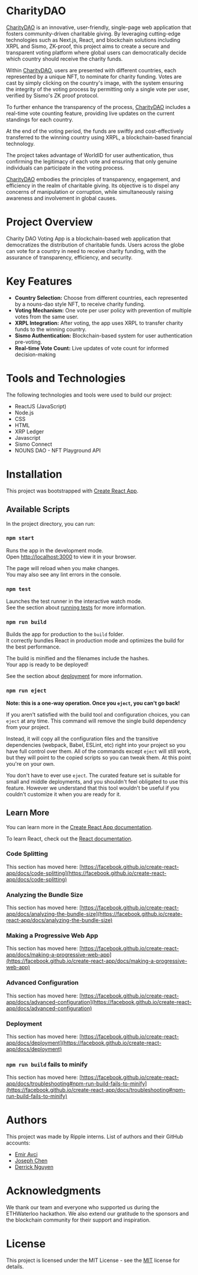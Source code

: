 # CharityDAO

[CharityDAO](https://github.com/selcukemiravci/CharityDAO) is an innovative, user-friendly, single-page web application that fosters community-driven charitable giving. By leveraging cutting-edge technologies such as Next.js, React, and blockchain solutions including XRPL and Sismo, ZK-proof, this project aims to create a secure and transparent voting platform where global users can democratically decide which country should receive the charity funds.

Within [CharityDAO](https://github.com/selcukemiravci/CharityDAO), users are presented with different countries, each represented by a unique NFT, to nominate for charity funding. Votes are cast by simply clicking on the country's image, with the system ensuring the integrity of the voting process by permitting only a single vote per user, verified by Sismo's ZK proof protocol.

To further enhance the transparency of the process, [CharityDAO](https://github.com/selcukemiravci/CharityDAO) includes a real-time vote counting feature, providing live updates on the current standings for each country.

At the end of the voting period, the funds are swiftly and cost-effectively transferred to the winning country using XRPL, a blockchain-based financial technology.

The project takes advantage of WorldID for user authentication, thus confirming the legitimacy of each vote and ensuring that only genuine individuals can participate in the voting process.

[CharityDAO](https://github.com/selcukemiravci/CharityDAO) embodies the principles of transparency, engagement, and efficiency in the realm of charitable giving. Its objective is to dispel any concerns of manipulation or corruption, while simultaneously raising awareness and involvement in global causes.


# Project Overview
Charity DAO Voting App is a blockchain-based web application that democratizes the distribution of charitable funds. Users across the globe can vote for a country in need to receive charity funding, with the assurance of transparency, efficiency, and security.

# Key Features
- **Country Selection:** Choose from different countries, each represented by a nouns-dao style NFT, to receive charity funding.
- **Voting Mechanism:** One vote per user policy with prevention of multiple votes from the same user.
- **XRPL Integration:** After voting, the app uses XRPL to transfer charity funds to the winning country.
- **Sismo Authentication:** Blockchain-based system for user authentication pre-voting.
- **Real-time Vote Count:** Live updates of vote count for informed decision-making

# Tools and Technologies
The following technologies and tools were used to build our project:
- ReactJS (JavaScript)
- Node.js
- CSS
- HTML
- XRP Ledger
- Javascript
- Sismo Connect
- NOUNS DAO - NFT Playground API

# Installation

This project was bootstrapped with [Create React App](https://github.com/facebook/create-react-app).

## Available Scripts

In the project directory, you can run:

### `npm start`

Runs the app in the development mode.\
Open [http://localhost:3000](http://localhost:3000) to view it in your browser.

The page will reload when you make changes.\
You may also see any lint errors in the console.

### `npm test`

Launches the test runner in the interactive watch mode.\
See the section about [running tests](https://facebook.github.io/create-react-app/docs/running-tests) for more information.

### `npm run build`

Builds the app for production to the `build` folder.\
It correctly bundles React in production mode and optimizes the build for the best performance.

The build is minified and the filenames include the hashes.\
Your app is ready to be deployed!

See the section about [deployment](https://facebook.github.io/create-react-app/docs/deployment) for more information.

### `npm run eject`

**Note: this is a one-way operation. Once you `eject`, you can't go back!**

If you aren't satisfied with the build tool and configuration choices, you can `eject` at any time. This command will remove the single build dependency from your project.

Instead, it will copy all the configuration files and the transitive dependencies (webpack, Babel, ESLint, etc) right into your project so you have full control over them. All of the commands except `eject` will still work, but they will point to the copied scripts so you can tweak them. At this point you're on your own.

You don't have to ever use `eject`. The curated feature set is suitable for small and middle deployments, and you shouldn't feel obligated to use this feature. However we understand that this tool wouldn't be useful if you couldn't customize it when you are ready for it.

## Learn More

You can learn more in the [Create React App documentation](https://facebook.github.io/create-react-app/docs/getting-started).

To learn React, check out the [React documentation](https://reactjs.org/).

### Code Splitting

This section has moved here: [https://facebook.github.io/create-react-app/docs/code-splitting](https://facebook.github.io/create-react-app/docs/code-splitting)

### Analyzing the Bundle Size

This section has moved here: [https://facebook.github.io/create-react-app/docs/analyzing-the-bundle-size](https://facebook.github.io/create-react-app/docs/analyzing-the-bundle-size)

### Making a Progressive Web App

This section has moved here: [https://facebook.github.io/create-react-app/docs/making-a-progressive-web-app](https://facebook.github.io/create-react-app/docs/making-a-progressive-web-app)

### Advanced Configuration

This section has moved here: [https://facebook.github.io/create-react-app/docs/advanced-configuration](https://facebook.github.io/create-react-app/docs/advanced-configuration)

### Deployment

This section has moved here: [https://facebook.github.io/create-react-app/docs/deployment](https://facebook.github.io/create-react-app/docs/deployment)

### `npm run build` fails to minify

This section has moved here: [https://facebook.github.io/create-react-app/docs/troubleshooting#npm-run-build-fails-to-minify](https://facebook.github.io/create-react-app/docs/troubleshooting#npm-run-build-fails-to-minify)

# Authors
This project was made by Ripple interns. List of authors and their GitHub accounts:
- [Emir Avci](https://github.com/selcukemiravci)
- [Joseph Chen](https://github.com/Josephtw0305)
- [Derrick Nguyen](https://github.com/derr-stack/)

# Acknowledgments
We thank our team and everyone who supported us during the ETHWaterloo hackathon. We also extend our gratitude to the sponsors and the blockchain community for their support and inspiration.

# License
This project is licensed under the MIT License - see the [ MIT](https://github.com/selcukemiravci/CharityDAO/blob/main/LICENSE)
license for details.
